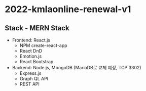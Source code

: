 # 2022-kmlaonline-renewal-v1

## Stack - MERN Stack
+ Frontend: React.js
  * NPM create-react-app
  * React DnD
  * Emotion.js
  * React Bootstrap
+ Backend: Node.js, MongoDB (MariaDB로 교체 예정, TCP 3302)
  * Express.js
  * Graph QL API
  * REST API
